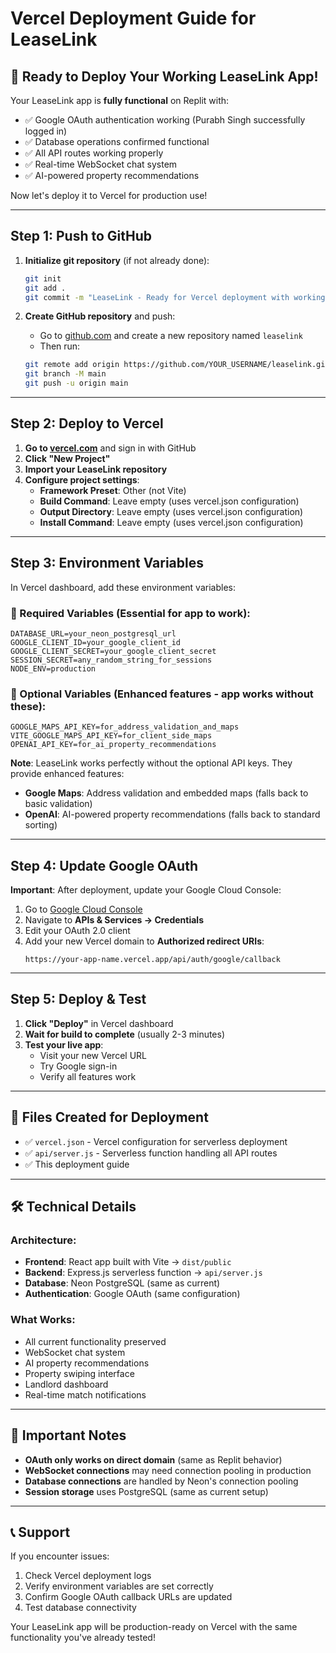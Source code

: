 # Vercel Deployment Guide for LeaseLink

## 🚀 Ready to Deploy Your Working LeaseLink App!

Your LeaseLink app is **fully functional** on Replit with:
- ✅ Google OAuth authentication working (Purabh Singh successfully logged in)
- ✅ Database operations confirmed functional
- ✅ All API routes working properly
- ✅ Real-time WebSocket chat system
- ✅ AI-powered property recommendations

Now let's deploy it to Vercel for production use!

---

## Step 1: Push to GitHub

1. **Initialize git repository** (if not already done):
   ```bash
   git init
   git add .
   git commit -m "LeaseLink - Ready for Vercel deployment with working OAuth"
   ```

2. **Create GitHub repository** and push:
   - Go to [github.com](https://github.com) and create a new repository named `leaselink`
   - Then run:
   ```bash
   git remote add origin https://github.com/YOUR_USERNAME/leaselink.git
   git branch -M main
   git push -u origin main
   ```

---

## Step 2: Deploy to Vercel

1. **Go to [vercel.com](https://vercel.com)** and sign in with GitHub
2. **Click "New Project"**
3. **Import your LeaseLink repository**
4. **Configure project settings**:
   - **Framework Preset**: Other (not Vite)
   - **Build Command**: Leave empty (uses vercel.json configuration)
   - **Output Directory**: Leave empty (uses vercel.json configuration)
   - **Install Command**: Leave empty (uses vercel.json configuration)

---

## Step 3: Environment Variables

In Vercel dashboard, add these environment variables:

### 🔑 Required Variables (Essential for app to work):
```
DATABASE_URL=your_neon_postgresql_url
GOOGLE_CLIENT_ID=your_google_client_id
GOOGLE_CLIENT_SECRET=your_google_client_secret  
SESSION_SECRET=any_random_string_for_sessions
NODE_ENV=production
```

### 🌟 Optional Variables (Enhanced features - app works without these):
```
GOOGLE_MAPS_API_KEY=for_address_validation_and_maps
VITE_GOOGLE_MAPS_API_KEY=for_client_side_maps
OPENAI_API_KEY=for_ai_property_recommendations
```

**Note**: LeaseLink works perfectly without the optional API keys. They provide enhanced features:
- **Google Maps**: Address validation and embedded maps (falls back to basic validation)
- **OpenAI**: AI-powered property recommendations (falls back to standard sorting)

---

## Step 4: Update Google OAuth

**Important**: After deployment, update your Google Cloud Console:

1. Go to [Google Cloud Console](https://console.cloud.google.com/)
2. Navigate to **APIs & Services → Credentials**
3. Edit your OAuth 2.0 client
4. Add your new Vercel domain to **Authorized redirect URIs**:
   ```
   https://your-app-name.vercel.app/api/auth/google/callback
   ```

---

## Step 5: Deploy & Test

1. **Click "Deploy"** in Vercel dashboard
2. **Wait for build to complete** (usually 2-3 minutes)
3. **Test your live app**:
   - Visit your new Vercel URL
   - Try Google sign-in
   - Verify all features work

---

## 📁 Files Created for Deployment

- ✅ `vercel.json` - Vercel configuration for serverless deployment
- ✅ `api/server.js` - Serverless function handling all API routes
- ✅ This deployment guide

---

## 🛠️ Technical Details

### Architecture:
- **Frontend**: React app built with Vite → `dist/public`
- **Backend**: Express.js serverless function → `api/server.js`
- **Database**: Neon PostgreSQL (same as current)
- **Authentication**: Google OAuth (same configuration)

### What Works:
- All current functionality preserved
- WebSocket chat system
- AI property recommendations  
- Property swiping interface
- Landlord dashboard
- Real-time match notifications

---

## 🚨 Important Notes

- **OAuth only works on direct domain** (same as Replit behavior)
- **WebSocket connections** may need connection pooling in production
- **Database connections** are handled by Neon's connection pooling
- **Session storage** uses PostgreSQL (same as current setup)

---

## 📞 Support

If you encounter issues:
1. Check Vercel deployment logs
2. Verify environment variables are set correctly
3. Confirm Google OAuth callback URLs are updated
4. Test database connectivity

Your LeaseLink app will be production-ready on Vercel with the same functionality you've already tested!